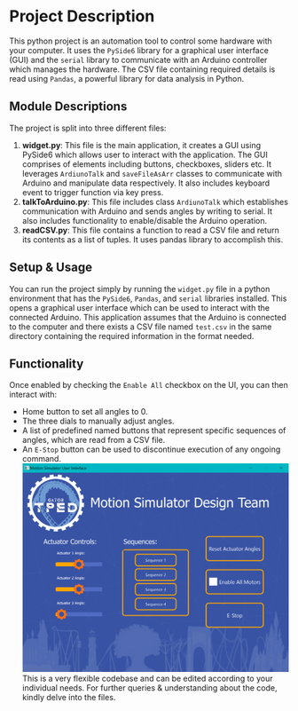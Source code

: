 # Project Description
This python project is an automation tool to control some hardware with your computer. It uses the `PySide6` library for a graphical user interface (GUI) and the `serial` library to communicate with an Arduino controller which manages the hardware. The CSV file containing required details is read using `Pandas`, a powerful library for data analysis in Python.
## Module Descriptions
The project is split into three different files:
1. **widget.py**: This file is the main application, it creates a GUI using PySide6 which allows user to interact with the application. The GUI comprises of elements including buttons, checkboxes, sliders etc. It leverages `ArdiunoTalk` and `saveFileAsArr` classes to communicate with Arduino and manipulate data respectively. It also includes keyboard event to trigger function via key press.
2. **talkToArduino.py**: This file includes class `ArdiunoTalk` which establishes communication with Arduino and sends angles by writing to serial. It also includes functionality to enable/disable the Arduino operation.
3. **readCSV.py**: This file contains a function to read a CSV file and return its contents as a list of tuples. It uses pandas library to accomplish this.

## Setup & Usage
You can run the project simply by running the `widget.py` file in a python environment that has the `PySide6`, `Pandas`, and `serial` libraries installed. This opens a graphical user interface which can be used to interact with the connected Arduino.
This application assumes that the Arduino is connected to the computer and there exists a CSV file named `test.csv` in the same directory containing the required information in the format needed.
## Functionality
Once enabled by checking the `Enable All` checkbox on the UI, you can then interact with:
- Home button to set all angles to 0.
- The three dials to manually adjust angles.
- A list of predefined named buttons that represent specific sequences of angles, which are read from a CSV file.
- An `E-Stop` button can be used to discontinue execution of any ongoing command.
![img.png](images/GUI-img.png)
This is a very flexible codebase and can be edited according to your individual needs. For further queries & understanding about the code, kindly delve into the files.